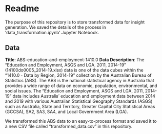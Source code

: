 # Readme

The purpose of this repository is to store transformed data for insight generation. We saved the details of the process in 'data_transformation.ipynb' Jupyter Notebook.

## Data 
**Title**: ABS-education-and-employment-1410.0
**Data Description**: 
The “Education and Employment, ASGS and LGA, 2011, 2014-19” (14100do0005_2014-19.xlsx) data is one of the data cubes within the “1410.0 - Data by Region, 2014-19” collection by the Australian Bureau of Statistics (ABS). The ABS is the national statistical agency in Australia that provides a wide range of data on economic, population, environmental, and social issues. The “Education and Employment, ASGS and LGA, 2011, 2014-19” data includes Australia’ education and employment data between 2014 and 2019 with various Australian Statistical Geography Standards (ASGS) such as Australia, State and Territory, Greater Capital City Statistical Areas (GCCSA), SA2, SA3, SA4, and Local Government Area (LGA). 

We transformed this ABS data to an easy-to-process format and saved it to a new CSV file called “transformed_data.csv” in this repository.

